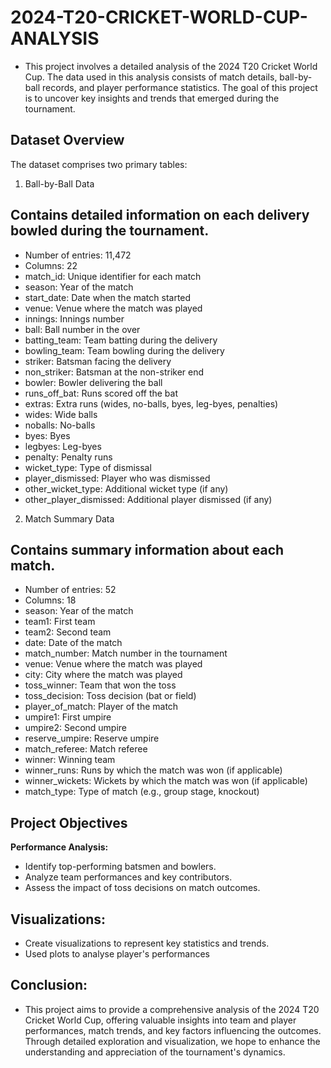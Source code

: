 # 2024-T20-CRICKET-WORLD-CUP-ANALYSIS
- This project involves a detailed analysis of the 2024 T20 Cricket World Cup. The data used in this analysis consists of match details, ball-by-ball records, and player performance statistics. The goal of this project is to uncover key insights and trends that emerged during the tournament.

## **Dataset Overview**
The dataset comprises two primary tables:

1. Ball-by-Ball Data
## Contains detailed information on each delivery bowled during the tournament.

- Number of entries: 11,472
- Columns: 22
- match_id: Unique identifier for each match
- season: Year of the match
- start_date: Date when the match started
- venue: Venue where the match was played
- innings: Innings number
-  ball: Ball number in the over
- batting_team: Team batting during the delivery
- bowling_team: Team bowling during the delivery
- striker: Batsman facing the delivery
- non_striker: Batsman at the non-striker end
- bowler: Bowler delivering the ball
- runs_off_bat: Runs scored off the bat
- extras: Extra runs (wides, no-balls, byes, leg-byes, penalties)
- wides: Wide balls
- noballs: No-balls
- byes: Byes
- legbyes: Leg-byes
- penalty: Penalty runs
- wicket_type: Type of dismissal
- player_dismissed: Player who was dismissed
- other_wicket_type: Additional wicket type (if any)
- other_player_dismissed: Additional player dismissed (if any)
2. Match Summary Data
## Contains summary information about each match.

- Number of entries: 52
- Columns: 18
- season: Year of the match
- team1: First team
- team2: Second team
- date: Date of the match
- match_number: Match number in the tournament
- venue: Venue where the match was played
- city: City where the match was played
- toss_winner: Team that won the toss
- toss_decision: Toss decision (bat or field)
- player_of_match: Player of the match
- umpire1: First umpire
- umpire2: Second umpire
- reserve_umpire: Reserve umpire
- match_referee: Match referee
- winner: Winning team
- winner_runs: Runs by which the match was won (if applicable)
- winner_wickets: Wickets by which the match was won (if applicable)
- match_type: Type of match (e.g., group stage, knockout)

## **Project Objectives**
**Performance Analysis:**

- Identify top-performing batsmen and bowlers.
- Analyze team performances and key contributors.
- Assess the impact of toss decisions on match outcomes.

## **Visualizations:**

- Create visualizations to represent key statistics and trends.
- Used plots to analyse player's performances

## **Conclusion:**
- This project aims to provide a comprehensive analysis of the 2024 T20 Cricket World Cup, offering valuable insights into team and player performances, match trends, and key factors influencing the outcomes. Through detailed exploration and visualization, we hope to enhance the understanding and appreciation of the tournament's dynamics.



